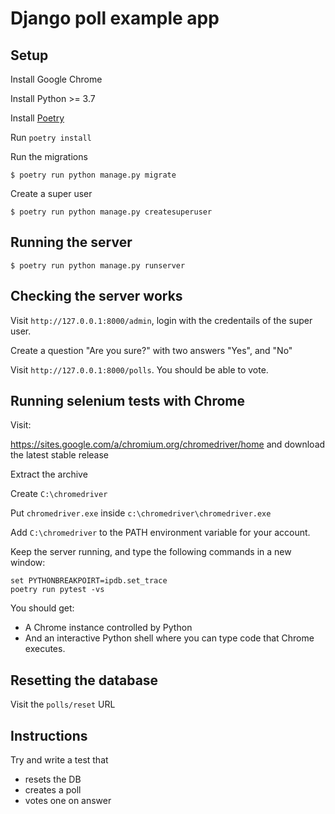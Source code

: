 # Django poll example app



## Setup

Install Google Chrome

Install Python >= 3.7

Install [Poetry](https://python-poetry.org/)


Run `poetry install`

Run the migrations

```
$ poetry run python manage.py migrate
```

Create a super user

```
$ poetry run python manage.py createsuperuser
```

## Running the server


```
$ poetry run python manage.py runserver
```

## Checking the server works

Visit `http://127.0.0.1:8000/admin`, login with the credentails
of the super user.

Create a question "Are you sure?" with two answers "Yes", and "No"

Visit `http://127.0.0.1:8000/polls`. You should be able to vote.

## Running selenium tests with Chrome

Visit:

https://sites.google.com/a/chromium.org/chromedriver/home
and download the latest stable release

Extract the archive

Create `C:\chromedriver`

Put `chromedriver.exe` inside `c:\chromedriver\chromedriver.exe`

Add `C:\chromedriver` to the PATH environment variable for your account.

Keep the server running, and type the following commands in a new window:

```
set PYTHONBREAKPOIRT=ipdb.set_trace
poetry run pytest -vs
```

You should get:

* A Chrome instance controlled by Python
* And an interactive Python shell where you can type code that Chrome executes.


## Resetting the database

Visit the `polls/reset` URL

## Instructions

Try and write a test that
* resets the DB
* creates a poll
* votes one on answer
